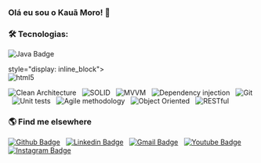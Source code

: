 ### Olá eu sou o Kauã Moro! 🤙

### 🛠 Tecnologias: 


![Java Badge](https://img.shields.io/badge/-Java-000?style=flat-square&logo=Java&logoColor=white) &nbsp;
<div> style="display: inline_block"><br/>
  <img align="center" alt="html5" src="https://img.shields.io/badge/Java-ED8B00?style=for-the-badge&logo=java&logoColor=white"
</div>

<img alt="Clean Architecture" src="https://img.shields.io/badge/-Clean Architecture-808080?style=flat-square" /> &nbsp;
<img alt="SOLID" src="https://img.shields.io/badge/-SOLID-808080?style=flat-square" /> &nbsp;
<img alt="MVVM" src="https://img.shields.io/badge/-MVVM-808080?style=flat-square" /> &nbsp;
<img alt="Dependency injection" src="https://img.shields.io/badge/-Dependency injection-808080?style=flat-square" /> &nbsp;
<img alt="Git" src="https://img.shields.io/badge/-Git-808080?style=flat-square" /> &nbsp;
<img alt="Unit tests" src="https://img.shields.io/badge/-Unit tests-808080?style=flat-square" /> &nbsp;
<img alt="Agile methodology" src="https://img.shields.io/badge/-Agile methodology-808080?style=flat-square" /> &nbsp;
<img alt="Object Oriented" src="https://img.shields.io/badge/-Object Oriented-808080?style=flat-square" /> &nbsp;
<img alt="RESTful" src="https://img.shields.io/badge/-RESTful-808080?style=flat-square" /> &nbsp;



### 🌎 Find me elsewhere
[![Github Badge](https://img.shields.io/badge/-Github-000?style=flat-square&logo=Github&logoColor=white&link=https://github.com/olucasmoro)](https://github.com/olucasmoro) &nbsp;
[![Linkedin Badge](https://img.shields.io/badge/-LinkedIn-blue?style=flat-square&logo=Linkedin&logoColor=white&link=https://linkedin.com/in/olucasmoro)](https://linkedin.com/in/olucasmoro) &nbsp;
[![Gmail Badge](https://img.shields.io/badge/-Gmail-c14438?style=flat-square&logo=Gmail&logoColor=white&link=mailto:olucasmoro@gmail.com)](mailto:olucasmoro@gmail.com) &nbsp;
[![Youtube Badge](https://img.shields.io/badge/-YouTube-ff0000?style=flat-square&labelColor=ff0000&logo=youtube&logoColor=white&link=https://www.youtube.com/channel/UC9twsCjJ0NQ_u7mGamouwLQ?view_as=subscriber)](https://www.youtube.com/channel/UC9twsCjJ0NQ_u7mGamouwLQ?view_as=subscriber) &nbsp;
[![Instagram Badge](https://img.shields.io/badge/-Instagram-E1306C?style=flat-square&labelColor=E1306C&logo=instagram&logoColor=white&link=https://www.instagram.com/olucasmoro/)](https://www.instagram.com/olucasmoro/)
